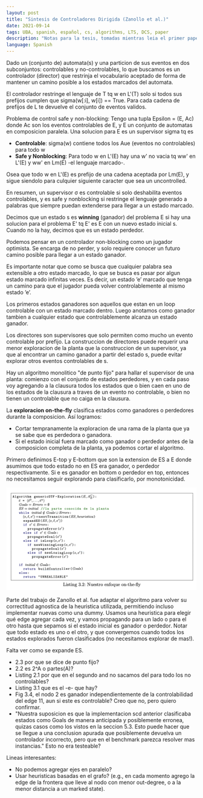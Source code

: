 ```yaml
---
layout: post
title: "Sintesis de Controladores Dirigida (Zanollo et al.)"
date: 2021-09-14
tags: UBA, spanish, español, cs, algorithms, LTS, DCS, paper
description: "Notas para la tesis, tomadas mientras leia el primer paper del material de lectura."
language: Spanish
---
```

Dado un (conjunto de) automata(s) y una particion de sus eventos en dos subconjuntos: controlables y no-controlables, lo que buscamos es un controlador (director) que restrinja el vocabulario aceptado de forma de mantener un camino posible a los estados marcados del automata.

El controlador restringe el lenguaje de T tq w en L'(T) solo si todos sus prefijos cumplen que sigma(w[:i], w[i]) == True. Para cada cadena de prefijos de L te devuelve el conjunto de eventos validos.

Problema de control safe y non-blocking: Tengo una tupla Epsilon = (E, Ac) donde Ac son los eventos controlables de E, y E un conjunto de automatas en composicion paralela. Una solucion para E es un supervisor sigma tq es
- **Controlable**: sigma(w) contiene todos los Aue (eventos no controlables) para todo w
- **Safe y Nonblocking**: Para todo w en L'(E) hay una w' no vacia tq ww' en L'(E) y ww' en Lm(E) -el lenguaje marcado-. 

Osea que todo w en L'(E) es prefijo de una cadena aceptada por Lm(E), y sigue siendolo para culquier siguiente caracter que sea un uncontrolled.

En resumen, un supervisor σ es controlable si solo deshabilita eventos controlables, y es safe y nonblocking si restringe el lenguaje generado a palabras que siempre puedan extenderse para llegar a un estado marcado.

Decimos que un estado s es **winning** (ganador) del problema E si hay una solucion para el problema E' tq E' es E con un nuevo estado inicial s. Cuando no la hay, decimos que es un estado perdedor.

Podemos pensar en un controlador non-blocking como un jugador optimista. Se encarga
de no perder, y solo requiere conocer un futuro camino posible para llegar a un estado
ganador.

Es importante notar que como se busca que cualquier palabra sea extensible a otro
estado marcado, lo que se busca es pasar por algun estado marcado infinitas veces. Es
decir, un estado ’e’ marcado que tenga un camino para que el jugador pueda volver controlablemente al mismo estado ’e’.

Los primeros estados ganadores son aquellos que estan en un loop controlable
con un estado marcado dentro. Luego anotamos como ganador tambien a cualquier estado
que controlablemente alcanza un estado ganador.

Los directores son supervisores que solo permiten como mucho un evento controlable por prefijo.
La construccion de directores puede requerir una menor exploracion de la planta que
la construccion de un supervisor, ya que al encontrar un camino ganador a partir del
estado s, puede evitar explorar otros eventos controlables de s.

Hay un algoritmo monolitico "de punto fijo" para hallar el supervisor de una planta: comienzo con el conjunto de estados perdedores, y en cada paso voy agregando a la clausura todos los estados que o bien caen en uno de los estados de la clausura a traves de un evento no controlable, o bien no tienen un controlable que no caiga en la clausura.

La **exploracion on-the-fly** clasifica estados como
ganadores o perdedores durante la composicion. 
Así logramos:
- Cortar tempranamente la exploracion de una rama de la planta que ya se sabe que es perdedora
o ganadora.
- Si el estado inicial fuera marcado como ganador o perdedor antes de la composicion completa de la
planta, ya podemos cortar el algoritmo. 

Primero definimos E-top y E-bottom que son la extension de ES a E donde asumimos que todo estado no en ES era ganador, o perdedor respectivamente. Si e es ganador en bottom o perdedor en top, entonces no necesitamos seguir explorando para clasificarlo, por monotonicidad.

![](image/algoritmo-otf-bonito.png)

Parte del trabajo de Zanollo et al. fue adaptar el algoritmo para volver su correctitud agnostica de la heuristica utilizada, permitiendo incluso implementar nuevas como una dummy.
Usamos una heuristica para elegir qué edge agregar cada vez, y vamos propagando para un lado o para el otro hasta que sepamos si el estado inicial es ganador o perdedor. Notar que todo estado es uno o el otro, y que convergemos cuando todos los estados explorados fueron clasificados (no necesitamos explorar de mas!).

Falta ver como se expande ES. 

- 2.3 por que se dice de punto fijo?
- 2.2 es 2\^A o partes(A)?
- Listing 2.1 por que en el segundo and no sacamos del para todo los no controlables?
- Listing 3.1 que es el -e- que hay?
- Fig 3.4, el nodo 2 es ganador independientemente de la controlabilidad del edge 11, aun si este es controlable? Creo que no, pero quiero confirmar.
- "Nuestra suposicion es que la implementacion scd anterior clasificaba estados como Goals de manera anticipada y posiblemente erronea, quizas casos como los vistos en la seccion 5.3. Esto puede hacer que se llegue a una conclusion apurada que posiblemente devuelva un controlador incorrecto, pero que en el benchmark parezca resolver mas instancias." Esto no era testeable?

Lineas interesantes:
- No podemos agregar ejes en paralelo?
- Usar heuristicas basadas en el grafo? (e.g., en cada momento agrego la edge de la frontera que lleve al nodo con menor out-degree, o a la menor distancia a un marked state).
